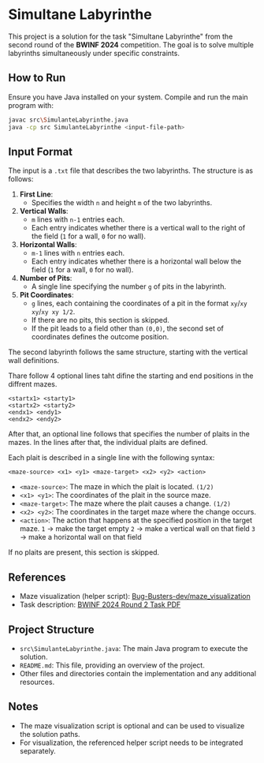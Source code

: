 # Simultane Labyrinthe

This project is a solution for the task "Simultane Labyrinthe" from the second round of the **BWINF 2024** competition. The goal is to solve multiple labyrinths simultaneously under specific constraints.

## How to Run

Ensure you have Java installed on your system. Compile and run the main program with:
```bash
javac src\SimulanteLabyrinthe.java
java -cp src SimulanteLabyrinthe <input-file-path>
```
## Input Format

The input is a `.txt` file that describes the two labyrinths. The structure is as follows:

1. **First Line**: 
    - Specifies the width `n` and height `m` of the two labyrinths.
2. **Vertical Walls**: 
    - `m` lines with `n-1` entries each.
    - Each entry indicates whether there is a vertical wall to the right of the field (`1` for a wall, `0` for no wall).
3. **Horizontal Walls**:
    - `m-1` lines with `n` entries each.
    - Each entry indicates whether there is a horizontal wall below the field (`1` for a wall, `0` for no wall).
4. **Number of Pits**:
    - A single line specifying the number `g` of pits in the labyrinth.
5. **Pit Coordinates**:
    - `g` lines, each containing the coordinates of a pit in the format `xy`/`xy xy`/`xy xy 1/2`.
    - If there are no pits, this section is skipped.
    - If the pit leads to a field other than `(0,0)`, the second set of coordinates defines the outcome position.

The second labyrinth follows the same structure, starting with the vertical wall definitions.

Thare follow 4 optional lines taht difine the starting and end positions in the diffrent mazes.

```
<startx1> <starty1>
<startx2> <starty2>
<endx1> <endy1>
<endx2> <endy2>
```

After that, an optional line follows that specifies the number of plaits in the mazes. In the lines after that, the individual plaits are defined.

Each plait is described in a single line with the following syntax:
```
<maze-source> <x1> <y1> <maze-target> <x2> <y2> <action>
```
- `<maze-source>`: The maze in which the plait is located. `(1/2)`
- `<x1> <y1>`: The coordinates of the plait in the source maze.
- `<maze-target>`: The maze where the plait causes a change. `(1/2)`
- `<x2> <y2>`: The coordinates in the target maze where the change occurs.
- `<action>`: The action that happens at the specified position in the target maze. `1` -> make the target empty `2` -> make a vertical wall on that field `3` -> make a horizontal wall on that field

If no plaits are present, this section is skipped.

## References

- Maze visualization (helper script): [Bug-Busters-dev/maze_visualization](https://github.com/Bug-Busters-dev/maze_visualization)
- Task description: [BWINF 2024 Round 2 Task PDF](https://bwinf.de/fileadmin/wettbewerbe/bundeswettbewerb/43/2_runde/Aufgaben432.pdf)

## Project Structure

- `src\SimulanteLabyrinthe.java`: The main Java program to execute the solution.
- `README.md`: This file, providing an overview of the project.
- Other files and directories contain the implementation and any additional resources.

## Notes

- The maze visualization script is optional and can be used to visualize the solution paths.
- For visualization, the referenced helper script needs to be integrated separately.


